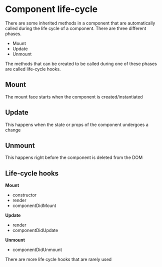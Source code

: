 # Component life-cycle

There are some inherited methods in a component that are automatically called during the life cycle of a component. There are three different phases.

- Mount
- Update
- Unmount

The methods that can be created to be called during one of these phases are called life-cycle hooks.

## Mount
The mount face starts when the component is created/instantiated

## Update
This happens when the state or props of the component undergoes a change

## Unmount
This happens right before the component is deleted from the DOM


## Life-cycle hooks
<b>Mount</b>
- constructor 
- render 
- componentDidMount 

<b>Update</b>
- render
- componentDidUpdate

<b>Unmount</b>
- componentDidUnmount

There are more life cycle hooks that are rarely used